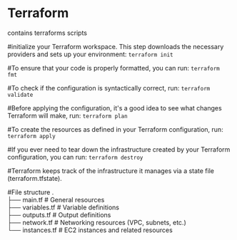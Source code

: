 # Terraform
contains terraforms scripts

#initialize your Terraform workspace. This step downloads the necessary providers and sets up your environment:
`terraform init`

#To ensure that your code is properly formatted, you can run:
`terraform fmt`

#To check if the configuration is syntactically correct, run:
`terraform validate`

#Before applying the configuration, it's a good idea to see what changes Terraform will make, run: 
`terraform plan`

#To create the resources as defined in your Terraform configuration, run: 
`terraform apply`

#If you ever need to tear down the infrastructure created by your Terraform configuration, you can run:
`terraform destroy`

#Terraform keeps track of the infrastructure it manages via a state file (terraform.tfstate).

#File structure
.  
├── main.tf        # General resources   
├── variables.tf   # Variable definitions  
├── outputs.tf     # Output definitions  
├── network.tf     # Networking resources (VPC, subnets, etc.)  
└── instances.tf   # EC2 instances and related resources  


